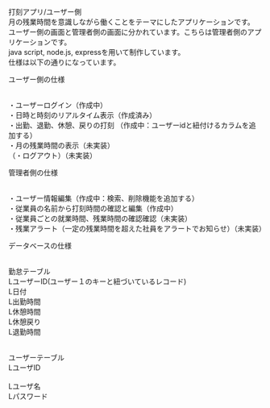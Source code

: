 打刻アプリ/ユーザー側
<br>月の残業時間を意識しながら働くことをテーマにしたアプリケーションです。
<br>ユーザー側の画面と管理者側の画面に分かれています。こちらは管理者側のアプリケーションです。
<br>java script, node.js, expressを用いて制作しています。
<br>仕様は以下の通りになっています。

ユーザー側の仕様

<br>・ユーザーログイン（作成中）
<br>・日時と時刻のリアルタイム表示（作成済み） 
<br>・出勤、退勤、休憩、戻りの打刻 （作成中：ユーザーidと紐付けるカラムを追加する）
<br>・月の残業時間の表示（未実装）
<br>（・ログアウト）（未実装）

管理者側の仕様

<br>・ユーザー情報編集（作成中：検索、削除機能を追加する）
<br>・従業員の名前から打刻時間の確認と編集（作成中）
<br>・従業員ごとの就業時間、残業時間の確認確認（未実装）
<br>・残業アラート（一定の残業時間を超えた社員をアラートでお知らせ）（未実装）

データベースの仕様

<br>勤怠テーブル
<br>LユーザーID(ユーザー１のキーと紐づいているレコード)
<br>L日付
<br>L出勤時間
<br>L休憩時間
<br>L休憩戻り
<br>L退勤時間

<br>ユーザーテーブル
<br>LユーザID  
<br>Lユーザ名 
<br>Lパスワード 
